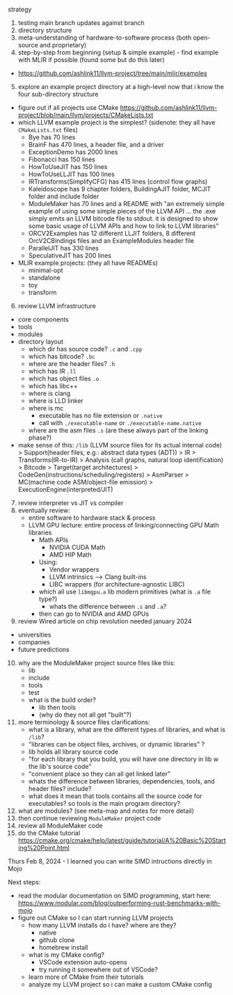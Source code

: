 strategy

1. testing main branch updates against branch
2. directory structure
3. meta-understanding of hardware-to-software process (both open-source and proprietary)
4. step-by-step from beginning (setup & simple example) - find example with MLIR if possible (found some but do this later)
  - https://github.com/ashlink11/llvm-project/tree/main/mlir/examples 
5. explore an example project directory at a high-level now that i know the four sub-directory structure
  - figure out if all projects use CMake https://github.com/ashlink11/llvm-project/blob/main/llvm/projects/CMakeLists.txt 
  - which LLVM example project is the simplest? (sidenote: they all have `CMakeLists.txt` files)
    - Bye has 70 lines 
    - BrainF has 470 lines, a header file, and a driver
    - ExceptionDemo has 2000 lines
    - Fibonacci has 150 lines
    - HowToUseJIT has 150 lines
    - HowToUseLLJIT has 100 lines
    - IRTransforms(SimplifyCFG) has 415 lines (control flow graphs)
    - Kaleidoscope has 9 chapter folders, BuildingAJIT folder, MCJIT folder and include folder
    - ModuleMaker has 70 lines and a README with "an extremely simple example of using some simple pieces of the LLVM API ... the .exe simply emits an LLVM bitcode file to stdout. it is designed to show some basic usage of LLVM APIs and how to link to LLVM libraries"
    - ORCV2Examples has 12 different LLJIT folders, 8 different OrcV2CBindings files and an ExampleModules header file
    - ParallelJIT has 330 lines
    - SpeculativeJIT has 200 lines
  - MLIR example projects: (they all have READMEs)
    - minimal-opt
    - standalone
    - toy
    - transform
6. review LLVM infrastructure
  - core components
  - tools
  - modules
  - directory layout
    - which dir has source code? `.c` and `.cpp`
    - which has bitcode? `.bc`
    - where are the header files? `.h`
    - which has IR `.ll`
    - which has object files `.o`
    - which has libc++
    - where is clang
    - where is LLD linker
    - where is mc 
      - executable has no file extension or `.native` 
      - call with `./executable-name` or `./executable-name.native`
    - where are the asm files `.s` (are these always part of the linking phase?)
  - make sense of this:
    `/lib` (LLVM source files for its actual internal code) 
        >
        Support(header files, e.g.: abstract data types (ADT))
        >
        IR
        >
        Transforms(IR-to-IR)
        >
        Analysis (call graphs, natural loop identification)
        >
        Bitcode
        >
        Target(target architectures)
        >
        CodeGen(instructions/scheduling/registers)
        >
        AsmParser
        >
        MC(machine code ASM/object-file emission)
        >
        ExecutionEngine(interpreted/JIT)
7. review interpreter vs JIT vs compiler
8. eventually review:
   - entire software to hardware stack & process
   - LLVM GPU lecture: entire process of linking/connecting GPU Math libraries 
     - Math APIs
       - NVIDIA CUDA Math
       - AMD HIP Math
     - Using:
       - Vendor wrappers
       - LLVM intrinsics --> Clang built-ins
       - LIBC wrappers (for architecture-agnostic LIBC)
     - which all use `libmgpu.a` lib modern primitives (what is `.a` file type?)
       - whats the difference between `.s` and `.a`?
     - then can go to NVIDIA and AMD GPUs 
9. review Wired article on chip revolution needed january 2024
  - universities
  - companies
  - future predictions
10. why are the ModuleMaker project source files like this:
    - lib
    - include
    - tools
    - test 
    - what is the build order?
      - lib then tools
      - (why do they not all get "built"?)
11. more terminology & source files clarifications:
    - what is a library, what are the different types of libraries, and what is `/lib`?
    - "libraries can be object files, archives, or dynamic libraries" ?
    - lib holds all library source code
    - "for each library that you build, you will have one directory in lib w the lib's source code"
    - "convenient place so they can all get linked later"
    - whats the difference between libraries, dependencies, tools, and header files? include? 
    - what does it mean that tools contains all the source code for executables? so tools is the main program directory?
12. what are modules? (see meta-map and notes for more detail) 
13. then continue reviewing `ModuleMaker` project code
14. review all ModuleMaker code
15. do the CMake tutorial https://cmake.org/cmake/help/latest/guide/tutorial/A%20Basic%20Starting%20Point.html

Thurs Feb 8, 2024 - I learned you can write SIMD intructions directly in Mojo

Next steps:
- read the modular documentation on SIMD programming, start here: https://www.modular.com/blog/outperforming-rust-benchmarks-with-mojo 
- figure out CMake so I can start running LLVM projects
  - how many LLVM installs do i have? where are they?
    - native
    - github clone
    - homebrew install
  - what is my CMake config?
    - VSCode extension auto-opens
    - try running it somewhere out of VSCode?
  - learn more of CMake from their tutorials
  - analyze my LLVM project so i can make a custom CMake config
